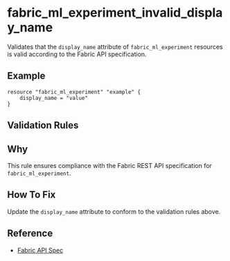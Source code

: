 # fabric_ml_experiment_invalid_display_name

Validates that the `display_name` attribute of `fabric_ml_experiment` resources is valid according to the Fabric API specification.

## Example

```hcl
resource "fabric_ml_experiment" "example" {
    display_name = "value"
}
```

## Validation Rules



## Why

This rule ensures compliance with the Fabric REST API specification for `fabric_ml_experiment`.

## How To Fix

Update the `display_name` attribute to conform to the validation rules above.

## Reference

- [Fabric API Spec](https://github.com/microsoft/fabric-rest-api-specs/tree/main/mlExperiment/definitions.json)
